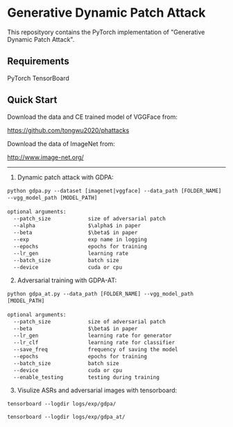# Generative Dynamic Patch Attack

This reposityory contains the PyTorch implementation of "Generative Dynamic Patch Attack".

[comment]: # (<img src="https://github.com/lxuniverse/gdpa/blob/main/pics/gdpa_arch.png" width="600" class="center">)

## Requirements
PyTorch 
TensorBoard

## Quick Start
Download the data and CE trained model of VGGFace from:

https://github.com/tongwu2020/phattacks

Download the data of ImageNet from:

http://www.image-net.org/ 

---

1. Dynamic patch attack with GDPA:
```
python gdpa.py --dataset [imagenet|vggface] --data_path [FOLDER_NAME] --vgg_model_path [MODEL_PATH]

optional arguments:
  --patch_size            size of adversarial patch
  --alpha                 $\alpha$ in paper
  --beta                  $\beta$ in paper
  --exp                   exp name in logging
  --epochs                epochs for training
  --lr_gen                learning rate
  --batch_size            batch size
  --device                cuda or cpu
```
2. Adversarial training with GDPA-AT:
```
python gdpa_at.py --data_path [FOLDER_NAME] --vgg_model_path [MODEL_PATH] 

optional arguments:
  --patch_size            size of adversarial patch
  --beta                  $\beta$ in paper
  --lr_gen                learning rate for generator
  --lr_clf                learning rate for classifier
  --save_freq             frequency of saving the model
  --epochs                epochs for training
  --batch_size            batch size
  --device                cuda or cpu
  --enable_testing        testing during training
```
3. Visulize ASRs and adversarial images with tensorboard:
```
tensorboard --logdir logs/exp/gdpa/
```
```
tensorboard --logdir logs/exp/gdpa_at/
```
